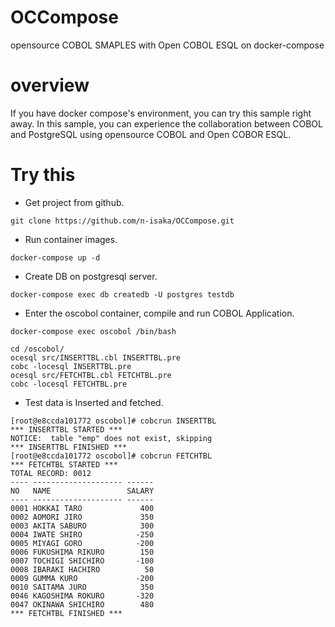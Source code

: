 # OCCompose
opensource COBOL SMAPLES with Open COBOL ESQL on docker-compose

# overview
If you have docker compose's environment, you can try this sample right away.
In this sample, you can experience the collaboration between COBOL and PostgreSQL using opensource COBOL and Open COBOR ESQL.

# Try this

* Get project from github.
```
git clone https://github.com/n-isaka/OCCompose.git
```

* Run container images.
```
docker-compose up -d
```

* Create DB on postgresql server.
```
docker-compose exec db createdb -U postgres testdb
```

* Enter the oscobol container, compile and run COBOL Application.
```
docker-compose exec oscobol /bin/bash
```
```
cd /oscobol/
ocesql src/INSERTTBL.cbl INSERTTBL.pre
cobc -locesql INSERTTBL.pre
ocesql src/FETCHTBL.cbl FETCHTBL.pre
cobc -locesql FETCHTBL.pre
```

* Test data is Inserted and fetched.
```
[root@e8ccda101772 oscobol]# cobcrun INSERTTBL
*** INSERTTBL STARTED ***
NOTICE:  table "emp" does not exist, skipping
*** INSERTTBL FINISHED ***
[root@e8ccda101772 oscobol]# cobcrun FETCHTBL
*** FETCHTBL STARTED ***
TOTAL RECORD: 0012
---- -------------------- ------
NO   NAME                 SALARY
---- -------------------- ------
0001 HOKKAI TARO             400
0002 AOMORI JIRO             350
0003 AKITA SABURO            300
0004 IWATE SHIRO            -250
0005 MIYAGI GORO            -200
0006 FUKUSHIMA RIKURO        150
0007 TOCHIGI SHICHIRO       -100
0008 IBARAKI HACHIRO          50
0009 GUMMA KURO             -200
0010 SAITAMA JURO            350
0046 KAGOSHIMA ROKURO       -320
0047 OKINAWA SHICHIRO        480
*** FETCHTBL FINISHED ***
```
